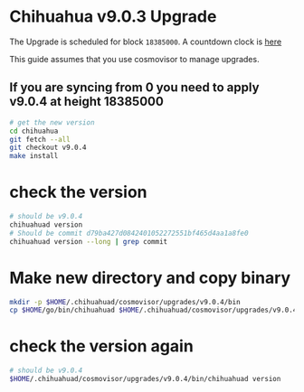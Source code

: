 # Chihuahua v9.0.3 Upgrade

The Upgrade is scheduled for block `18385000`. A countdown clock is [here](https://www.mintscan.io/chihuahua/blocks/18385000)

This guide assumes that you use cosmovisor to manage upgrades.

## If you are syncing from 0 you need to apply v9.0.4 at height 18385000

```bash
# get the new version
cd chihuahua
git fetch --all
git checkout v9.0.4
make install
```

# check the version

```bash
# should be v9.0.4
chihuahuad version
# Should be commit d79ba427d0842401052272551bf465d4aa1a8fe0
chihuahuad version --long | grep commit
```

# Make new directory and copy binary

```bash
mkdir -p $HOME/.chihuahuad/cosmovisor/upgrades/v9.0.4/bin
cp $HOME/go/bin/chihuahuad $HOME/.chihuahuad/cosmovisor/upgrades/v9.0.4/bin
```

# check the version again

```bash
# should be v9.0.4
$HOME/.chihuahuad/cosmovisor/upgrades/v9.0.4/bin/chihuahuad version
```
